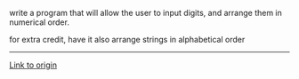 write a program that will allow the user to input digits, and arrange them in numerical order.

for extra credit, have it also arrange strings in alphabetical order

---

[Link to origin](https://www.reddit.com/r/dailyprogrammer/pu1rf)